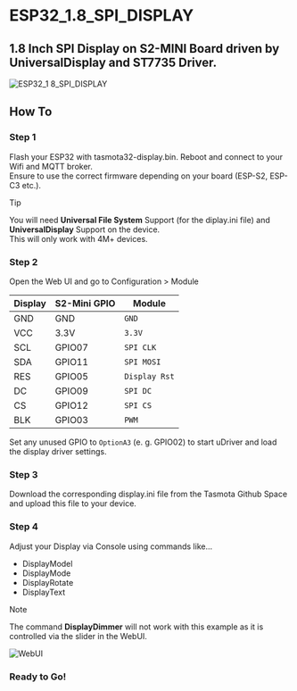 # ESP32_1.8_SPI_DISPLAY
## 1.8 Inch SPI Display on S2-MINI Board driven by UniversalDisplay and ST7735 Driver.
![ESP32_1 8_SPI_DISPLAY](https://github.com/user-attachments/assets/110dd347-68e3-4918-b1d6-bf47b45172f8)
## How To
### Step 1
Flash your ESP32 with tasmota32-display.bin. Reboot and connect to your Wifi and MQTT broker.\
Ensure to use the correct firmware depending on your board (ESP-S2, ESP-C3 etc.).
> [!TIP]
> You will need **Universal File System** Support (for the diplay.ini file) and **UniversalDisplay** Support on the device.\
> This will only work with 4M+ devices.
### Step 2
Open the Web UI and go to Configuration > Module

| Display | S2-Mini GPIO | Module |
| --- | --- | --- |
| GND | GND | `GND` |
| VCC | 3.3V | `3.3V` |
| SCL | GPIO07 | `SPI CLK` |
| SDA | GPIO11 | `SPI MOSI` |
| RES | GPIO05 | `Display Rst` |
| DC | GPIO09 | `SPI DC` |
| CS | GPIO12 | `SPI CS` |
| BLK | GPIO03 | `PWM` |

Set any unused GPIO to `OptionA3` (e. g. GPIO02) to start uDriver and load the display driver settings.

### Step 3
Download the corresponding display.ini file from the Tasmota Github Space and upload this file to your device.

### Step 4
Adjust your Display via Console using commands like...
+ DisplayModel
+ DisplayMode
+ DisplayRotate
+ DisplayText

> [!NOTE]
> The command **DisplayDimmer** will not work with this example as it is controlled via the slider in the WebUI.
> 
> ![WebUI](https://github.com/user-attachments/assets/a8e20420-09a8-4834-abca-12677e112e40)

### Ready to Go!


